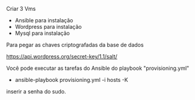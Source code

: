 Criar 3 Vms
- Ansible para instalação
- Wordpress para instalação
- Mysql para instalação


Para pegar as chaves criptografadas da base de dados

https://api.wordpress.org/secret-key/1.1/salt/ 


Você pode executar as tarefas do Ansible do playbook "provisioning.yml"
- ansible-playbook provisioning.yml -i hosts -K

inserir a senha do sudo.
